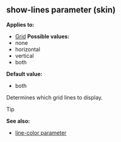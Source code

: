 ## show-lines parameter (skin)

<!-- -->
**Applies to:**
+   [Grid](/ref/skin/control/grid.md) <!-- -->
**Possible values:**
+   none
+   horizontal
+   vertical
+   both
<!-- -->
**Default value:**
+   both


Determines which grid lines to display.

> [!TIP] 
> **See also:**
> +   [line-color parameter](/ref/skin/param/line-color.md) 